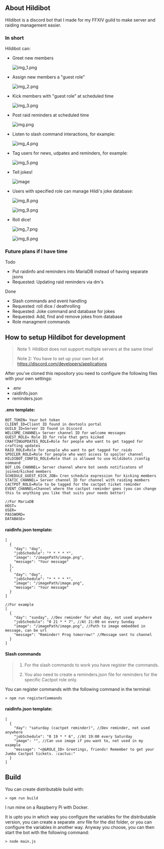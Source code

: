 ## About Hildibot

Hildibot is a discord bot that I made for my FFXIV guild to make server and raiding management easier.

### In short

Hildibot can:

- Greet new members

    ![img_1.png](img_1.png)
- Assign new members a "guest role"

    ![img_2.png](img_2.png)
- Kick members with "guest role" at scheduled time

    ![img_3.png](img_3.png)
- Post raid reminders at scheduled time

    ![img.png](img.png)

- Listen to slash command interactions, for example:

  ![img_4.png](img_4.png)

- Tag users for news, udpates and reminders, for example:

  ![img_5.png](img_5.png)

- Tell jokes!
  
  ![image](https://user-images.githubusercontent.com/77405155/196441574-24ab3101-21d1-4b7c-b626-97c817a38776.png)

- Users with specified role can manage Hildi's joke database:

  ![img_8.png](img_8.png)

  ![img_9.png](img_9.png)

- Roll dice!

  ![img_7.png](img_7.png)

  ![img_6.png](img_6.png)


### Future plans if I have time

Todo

- Put raidinfo and reminders into MariaDB instead of having separate jsons
- Requested: Updating raid reminders via dm's

Done
- Slash commands and event handling 
- Requested: roll dice / deathrolling 
- Requested: Joke command and database for jokes
- Requested: Add, find and remove jokes from database
- Role managment commands

## How to setup Hildibot for development

>Note 1: Hildibot does not support multiple servers at the same time!
>
>Note 2: You have to set up your own bot at https://discord.com/developers/applications

After you've cloned this repository you need to configure the following files with your own settings:

- .env
- raidInfo.json
- reminders.json

#### .env template:   
```
BOT_TOKEN= Your bot token
CLIENT_ID=Client ID found in devtools portal
GUILD_ID=Server ID found in Discord
WELCOME_CHANNEL= Server channel ID for welcome messages
GUEST_ROLE= Role ID for role that gets kicked
CRAFTINGUPDATES_ROLE=Role for people who want to get tagged for crafting updates
RAID_ROLE=Role for people who want to get tagged for raids
SPOILER_ROLE=Role for people who want access to spoiler channel
HILDIBOT_CONFIG_ROLE=Role that is allowed to use Hildibots /config command
BOT_LOG_CHANNEL= Server channel where bot sends notificatons of joined/kicked members
SCHEDULE_GUEST_KICK_JOB= Cron schedule expression for kicking members 
STATIC_CHANNEL= Server channel ID for channel with raiding members
CACTPOT_ROLE=Role to be tagged for the cactpot ticket reminder
EVENT_CHANNEL=Channel where the cactpot reminder goes (you can change this to anything you like that suits your needs better)

//For MariaDB
HOST=
USER=
PASSWORD=
DATABASE=
```

#### raidInfo.json template:
```
[
  {
    "day": "day",
    "jobSchedule": "* * * * *",
    "image": "/imagePath/image.png",
    "message": "Your message"
  },
  {
    "day": "day",
    "jobSchedule": "* * * * *",
    "image": "/imagePath/image.png",
    "message": "Your message"
  }
]

//For example
[
  {
    "day": "sunday", //Dev reminder for what day, not used anywhere
    "jobSchedule": "0 21 * * 7", //At 21:00 on every Sunday
    "image": "/imagePath/image.png", //Path to image embedded in message, can be url
    "message": "Reminder! Prog tomorrow!" //Message sent to channel
  }
]
```

#### Slash commands

> 1. For the slash commands to work you have register the commands.
>
> 1. You also need to create a reminders.json file for reminders for the specific Cactpot role only.

You can register commands with the following command in the terminal:

```
> npm run registerCommands
```

#### raidInfo.json template:
```
[
  {
    "day": "saturday (cactpot reminder)", //Dev reminder, not used anywhere
    "jobSchedule": "0 19 * * 6", //At 19:00 every Saturday
    "image": "", //Can use image if you want to, not used in my example
    "message": "<@&ROLE_ID> Greetings, friends! Remember to get your Jumbo Cactpot tickets. :cactus:"
  }
]
```

## Build

You can create distributable build with:
```
> npm run build
```
I run mine on a Raspberry Pi with Docker.

It is upto you in which way you configure the variables for the distributable version, you can create a separate .env file for the dist folder, or you can configure the variables in another way. Anyway you choose, you can then start the bot with the following command:
```
> node main.js
```
